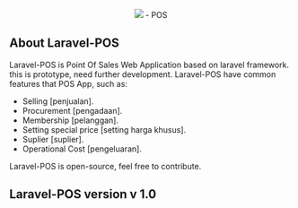 <p align="center"><img src="https://laravel.com/assets/img/components/logo-laravel.svg"> - POS</p>

## About Laravel-POS

Laravel-POS is Point Of Sales Web Application based on laravel framework. this is prototype, need further development. Laravel-POS have common features that POS App, such as:

- Selling [penjualan].
- Procurement [pengadaan].
- Membership [pelanggan].
- Setting special price [setting harga khusus].
- Suplier [suplier].
- Operational Cost [pengeluaran].

Laravel-POS is open-source, feel free to contribute.

## Laravel-POS version v 1.0
